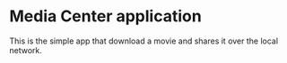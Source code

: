 # Media Center application

This is the simple app that download a movie and shares it over the local network.
